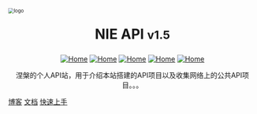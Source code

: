 <div style=""><img src="https://cdn.jsdelivr.net/gh/love2wind/cloudimg/img/f10b341e6fbbddc879b40f03c05fab1c.png" alt="logo" style="zoom:70%;margin:0px auto;algin:center;display:block;" /></div>

<h1 style="text-align:center;margin:25px auto;display: block;">NIE API <small>v1.5</small></h1>

<div style="text-align:center;"><a href='https://love2wind.cn/'><img src="https://img.shields.io/badge/Copyright-love2wind-blueviolet?style=flat" referrerpolicy="no-referrer" alt="Home"></a> <a href='https://docsify.js.org/'><img src="https://img.shields.io/badge/build-docsify-blue?style=flat" referrerpolicy="no-referrer" alt="Home"></a> <a href='https://github.com/'><img src="https://img.shields.io/badge/Power-Github-success?style=flat" referrerpolicy="no-referrer" alt="Home"></a> <a href='https://vercel.com/'><img src="https://img.shields.io/badge/Release-Vercel-9cf?style=flat" referrerpolicy="no-referrer" alt="Home"></a> <a href='https://docsify.js.org/#/zh-cn/themes/'><img src="https://img.shields.io/badge/Theme-Vue&Dark-orange?style=flat" referrerpolicy="no-referrer" alt="Home"></a></div>

<p class="warn" style="text-align:center;">涅槃的个人API站，用于介绍本站搭建的API项目以及收集网络上的公共API项目。。。</p>



[博客](https://love2wind.cn)
[文档](/home)
[快速上手](/?id=🎉关于本站)

